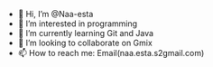 - 👋 Hi, I’m @Naa-esta
- 👀 I’m interested in programming
- 🌱 I’m currently learning Git and Java
- 💞️ I’m looking to collaborate on Gmix
- 📫 How to reach me: Email(naa.esta.s2gmail.com)

<!---
Naa-esta/Naa-esta is a ✨ special ✨ repository because its `README.md` (this file) appears on your GitHub profile.
You can click the Preview link to take a look at your changes.
--->
